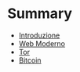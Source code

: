 # Summary

* [Introduzione](README.md)
* [Web Moderno](web_moderno.md)
* [Tor](tor.md)
* [Bitcoin](bitcoin.md)

